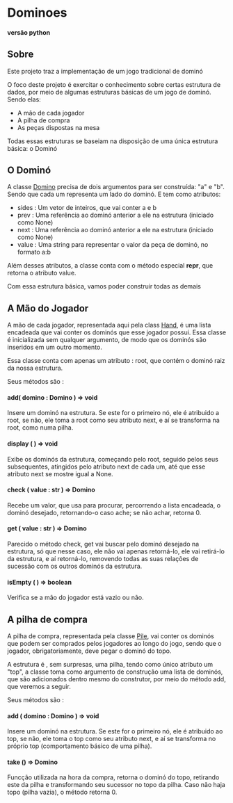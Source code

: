 # Dominoes 
#### versão python

## Sobre

Este projeto traz a implementação de um jogo tradicional de dominó

O foco deste projeto é exercitar o conhecimento sobre certas estrutura de dados, por meio de algumas estruturas básicas de um jogo de dominó. Sendo elas:

- A mão de cada jogador
- A pilha de compra
- As peças dispostas na mesa

Todas essas estruturas se baseiam na disposição de uma única estrutura básica: o Dominó

## O Dominó

A classe [Domino](python/scripts/domino.py) precisa de dois argumentos para ser construída: "a" e "b". Sendo que cada um representa um lado do dominó. E tem como atributos:

- sides : Um vetor de inteiros, que vai conter a e b
- prev : Uma referência ao dominó anterior a ele na estrutura (iniciado como None)
- next : Uma referência ao dominó anterior a ele na estrutura (iniciado como None)
- value : Uma string para representar o valor da peça de dominó, no formato a:b

Além desses atributos, a classe conta com o método especial __repr__, que retorna o atributo value.

Com essa estrutura básica, vamos poder construir todas as demais

## A Mão do Jogador

A mão de cada jogador, representada aqui pela class [Hand](https://github.com/Tubskleyson/Dominoes/blob/ed627f2e4221dff5eb5cb81756e448f77cbe77df/python/scripts/structures.py#L1-L66), é uma lista encadeada que vai conter os dominós que esse jogador possui. Essa classe é inicializada sem qualquer argumento, de modo que os dominós são inseridos em um outro momento.

Essa classe conta com apenas um atributo : root, que contém o dominó raiz da nossa estrutura. 

Seus métodos são : 

#### add( domino : Domino ) => void 

Insere um dominó na estrutura. Se este for o primeiro nó, ele é atribuido a root, se não, ele toma a root como seu atributo next, e aí se transforma na root, como numa pilha.

#### display ( ) => void 

Exibe os dominós da estrutura, começando pelo root, seguido pelos seus subsequentes, atingidos pelo atributo next de cada um, até que esse atributo next se mostre igual a None.

#### check ( value : str ) => Domino  

Recebe um valor, que usa para procurar, percorrendo a lista encadeada, o dominó desejado, retornando-o caso ache; se não achar, retorna 0.

#### get ( value : str ) => Domino 

Parecido o método check, get vai buscar pelo dominó desejado na estrutura, só que nesse caso, ele não vai apenas retorná-lo, ele vai retirá-lo da estrutura, e aí retorná-lo, removendo todas as suas relações de sucessão com os outros dominós da estrutura.

#### isEmpty ( ) => boolean  

Verifica se a mão do jogador está vazio ou não.


## A pilha de compra

A pilha de compra, representada pela classe [Pile](https://github.com/Tubskleyson/Dominoes/blob/78b8721c39c53c0690bd7d9fd62ea148585baf5e/python/scripts/structures.py#L66-L91), vai conter os dominós que podem ser comprados pelos jogadores ao longo do jogo, sendo que o jogador, obrigatoriamente, deve pegar o dominó do topo.

A estrutura é , sem surpresas, uma pilha, tendo como único atributo um "top", a classe toma como argumento de construção uma lista de dominós, que são adicionados dentro mesmo do construtor, por meio do método add, que veremos a seguir.

Seus métodos são : 

#### add ( domino : Domino ) => void

Insere um dominó na estrutura. Se este for o primeiro nó, ele é atribuido ao top, se não, ele toma o top como seu atributo next, e aí se transforma no próprio top (comportamento básico de uma pilha).

#### take () => Domino

Funcção utilizada na hora da compra, retorna o dominó do topo, retirando este da pilha e transformando seu sucessor no topo da pilha. Caso não haja topo (pilha vazia), o método retorna 0.






